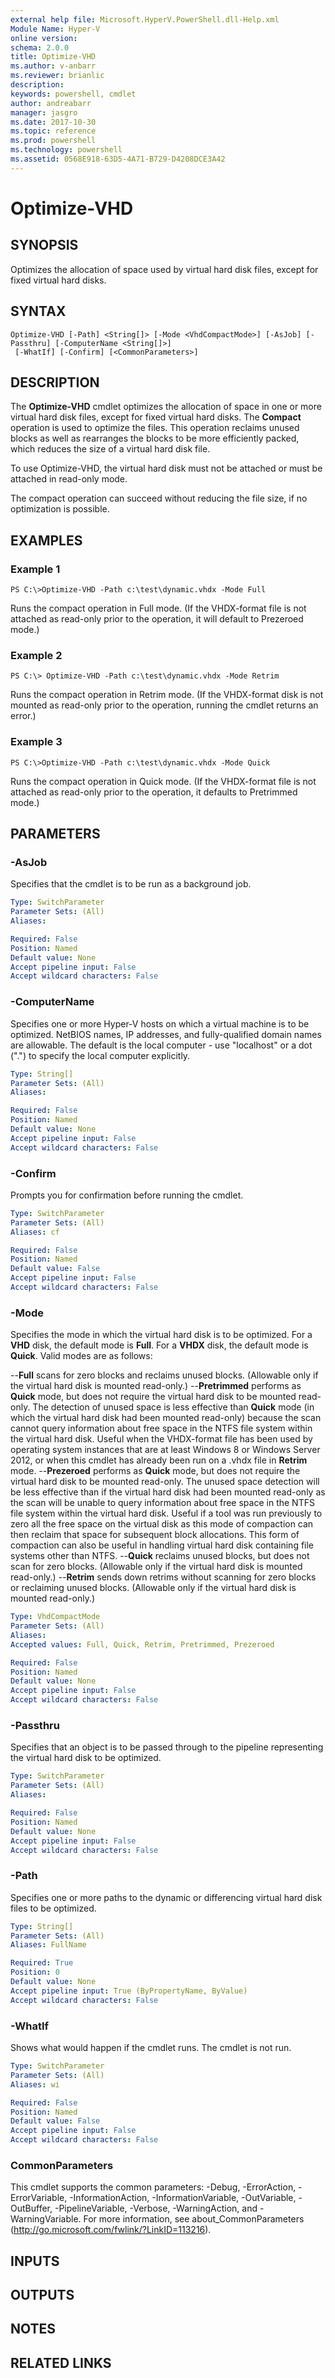```yaml
---
external help file: Microsoft.HyperV.PowerShell.dll-Help.xml
Module Name: Hyper-V
online version: 
schema: 2.0.0
title: Optimize-VHD
ms.author: v-anbarr
ms.reviewer: brianlic
description: 
keywords: powershell, cmdlet
author: andreabarr
manager: jasgro
ms.date: 2017-10-30
ms.topic: reference
ms.prod: powershell
ms.technology: powershell
ms.assetid: 0568E918-63D5-4A71-B729-D4208DCE3A42
---
```


# Optimize-VHD

## SYNOPSIS
Optimizes the allocation of space used by virtual hard disk files, except for fixed virtual hard disks.

## SYNTAX

```
Optimize-VHD [-Path] <String[]> [-Mode <VhdCompactMode>] [-AsJob] [-Passthru] [-ComputerName <String[]>]
 [-WhatIf] [-Confirm] [<CommonParameters>]
```

## DESCRIPTION
The **Optimize-VHD** cmdlet optimizes the allocation of space in one or more virtual hard disk files, except for fixed virtual hard disks.
The **Compact** operation is used to optimize the files.
This operation reclaims unused blocks as well as rearranges the blocks to be more efficiently packed, which reduces the size of a virtual hard disk file.

To use Optimize-VHD, the virtual hard disk must not be attached or must be attached in read-only mode.

The compact operation can succeed without reducing the file size, if no optimization is possible.

## EXAMPLES

### Example 1
```
PS C:\>Optimize-VHD -Path c:\test\dynamic.vhdx -Mode Full
```

Runs the compact operation in Full mode.
(If the VHDX-format file is not attached as read-only prior to the operation, it will default to Prezeroed mode.)

### Example 2
```
PS C:\> Optimize-VHD -Path c:\test\dynamic.vhdx -Mode Retrim
```

Runs the compact operation in Retrim mode.
(If the VHDX-format disk is not mounted as read-only prior to the operation, running the cmdlet returns an error.)

### Example 3
```
PS C:\>Optimize-VHD -Path c:\test\dynamic.vhdx -Mode Quick
```

Runs the compact operation in Quick mode.
(If the VHDX-format file is not attached as read-only prior to the operation, it defaults to Pretrimmed mode.)

## PARAMETERS

### -AsJob
Specifies that the cmdlet is to be run as a background job.

```yaml
Type: SwitchParameter
Parameter Sets: (All)
Aliases: 

Required: False
Position: Named
Default value: None
Accept pipeline input: False
Accept wildcard characters: False
```

### -ComputerName
Specifies one or more Hyper-V hosts on which a virtual machine is to be optimized.
NetBIOS names, IP addresses, and fully-qualified domain names are allowable.
The default is the local computer - use "localhost" or a dot (".") to specify the local computer explicitly.

```yaml
Type: String[]
Parameter Sets: (All)
Aliases: 

Required: False
Position: Named
Default value: None
Accept pipeline input: False
Accept wildcard characters: False
```

### -Confirm
Prompts you for confirmation before running the cmdlet.

```yaml
Type: SwitchParameter
Parameter Sets: (All)
Aliases: cf

Required: False
Position: Named
Default value: False
Accept pipeline input: False
Accept wildcard characters: False
```

### -Mode
Specifies the mode in which the virtual hard disk is to be optimized.
For a **VHD** disk, the default mode is **Full**.
For a **VHDX** disk, the default mode is **Quick**.
Valid modes are as follows:

--**Full** scans for zero blocks and reclaims unused blocks. (Allowable only if the virtual hard disk is mounted read-only.)
--**Pretrimmed** performs as **Quick** mode, but does not require the virtual hard disk to be mounted read-only. The detection of unused space is less effective than **Quick** mode (in which the virtual hard disk had been mounted read-only) because the scan cannot query information about free space in the NTFS file system within the virtual hard disk. Useful when the VHDX-format file has been used by operating system instances that are at least Windows 8 or Windows Server 2012, or when this cmdlet has already been run on a .vhdx file in **Retrim** mode.
--**Prezeroed** performs as **Quick** mode, but does not require the virtual hard disk to be mounted read-only. The unused space detection will be less effective than if the virtual hard disk had been mounted read-only as the scan will be unable to query information about free space in the NTFS file system within the virtual hard disk. Useful if a tool was run previously to zero all the free space on the virtual disk as this mode of compaction can then reclaim that space for subsequent block allocations. This form of compaction can also be useful in handling virtual hard disk containing file systems other than NTFS.
--**Quick** reclaims unused blocks, but does not scan for zero blocks. (Allowable only if the virtual hard disk is mounted read-only.)
--**Retrim** sends down retrims without scanning for zero blocks or reclaiming unused blocks. (Allowable only if the virtual hard disk is mounted read-only.)

```yaml
Type: VhdCompactMode
Parameter Sets: (All)
Aliases: 
Accepted values: Full, Quick, Retrim, Pretrimmed, Prezeroed

Required: False
Position: Named
Default value: None
Accept pipeline input: False
Accept wildcard characters: False
```

### -Passthru
Specifies that an object is to be passed through to the pipeline representing the virtual hard disk to be optimized.

```yaml
Type: SwitchParameter
Parameter Sets: (All)
Aliases: 

Required: False
Position: Named
Default value: None
Accept pipeline input: False
Accept wildcard characters: False
```

### -Path
Specifies one or more paths to the dynamic or differencing virtual hard disk files to be optimized.

```yaml
Type: String[]
Parameter Sets: (All)
Aliases: FullName

Required: True
Position: 0
Default value: None
Accept pipeline input: True (ByPropertyName, ByValue)
Accept wildcard characters: False
```

### -WhatIf
Shows what would happen if the cmdlet runs.
The cmdlet is not run.

```yaml
Type: SwitchParameter
Parameter Sets: (All)
Aliases: wi

Required: False
Position: Named
Default value: False
Accept pipeline input: False
Accept wildcard characters: False
```

### CommonParameters
This cmdlet supports the common parameters: -Debug, -ErrorAction, -ErrorVariable, -InformationAction, -InformationVariable, -OutVariable, -OutBuffer, -PipelineVariable, -Verbose, -WarningAction, and -WarningVariable. For more information, see about_CommonParameters (http://go.microsoft.com/fwlink/?LinkID=113216).

## INPUTS

## OUTPUTS

## NOTES

## RELATED LINKS

